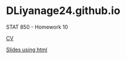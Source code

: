 # DLiyanage24.github.io
STAT 850 - Homework 10

[CV](Dinuwanthi_Liyanage_Resume.pdf)

[Slides using html](Presentation1.html)
